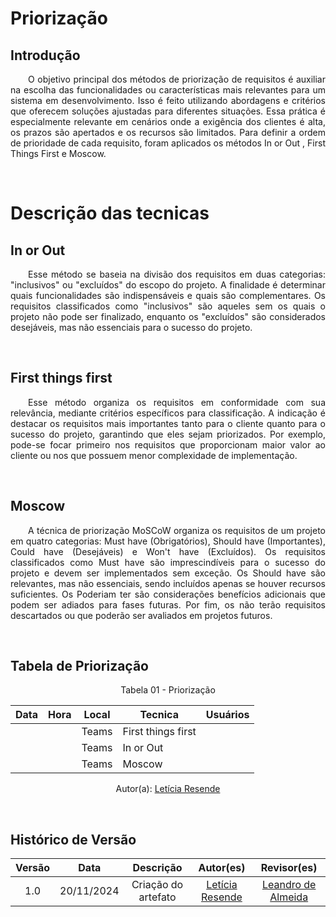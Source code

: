 # Priorização

## Introdução

<p align="justify">&emsp;&emsp;O objetivo principal dos métodos de priorização de requisitos é auxiliar na escolha das funcionalidades ou características mais relevantes para um sistema em desenvolvimento. Isso é feito utilizando abordagens e critérios que oferecem soluções ajustadas para diferentes situações. Essa prática é especialmente relevante em cenários onde a exigência dos clientes é alta, os prazos são apertados e os recursos são limitados. Para definir a ordem de prioridade de cada requisito, foram aplicados os métodos In or Out , First Things First e Moscow. </p>

<br>

# Descrição das tecnicas

## In or Out
<p align="justify">&emsp;&emsp;Esse método se baseia na divisão dos requisitos em duas categorias: "inclusivos" ou "excluídos" do escopo do projeto. A finalidade é determinar quais funcionalidades são indispensáveis ​​e quais são complementares. Os requisitos classificados como "inclusivos" são aqueles sem os quais o projeto não pode ser finalizado, enquanto os "excluídos" são considerados desejáveis, mas não essenciais para o sucesso do projeto.</p>

<br>

## First things first
<p align="justify">&emsp;&emsp;Esse método organiza os requisitos em conformidade com sua relevância, mediante critérios específicos para classificação. A indicação é destacar os requisitos mais importantes tanto para o cliente quanto para o sucesso do projeto, garantindo que eles sejam priorizados. Por exemplo, pode-se focar primeiro nos requisitos que proporcionam maior valor ao cliente ou nos que possuem menor complexidade de implementação.</p>

<br>

## Moscow

<p align="justify">&emsp;&emsp;A técnica de priorização MoSCoW organiza os requisitos de um projeto em quatro categorias: Must have (Obrigatórios), Should have (Importantes), Could have (Desejáveis) e Won't have (Excluídos). Os requisitos classificados como Must have são imprescindíveis para o sucesso do projeto e devem ser implementados sem exceção. Os Should have são relevantes, mas não essenciais, sendo incluídos apenas se houver recursos suficientes. Os Poderiam ter são considerações benefícios adicionais que podem ser adiados para fases futuras. Por fim, os não terão requisitos descartados ou que poderão ser avaliados em projetos futuros.</p>

<br>

## Tabela de Priorização

<center>
<figcaption>Tabela 01 - Priorização </figcaption>


| Data | Hora | Local | Tecnica | Usuários |
| - | - | - | - | - |
|  |  | Teams | First things first |  |
| |  | Teams | In or Out | |
|  |  | Teams | Moscow | 


Autor(a): <a href="https://github.com/LeticiaResende23" target = "_blank">Letícia Resende</a>
</center>

<br>

## Histórico de Versão

| Versão |    Data    |      Descrição       |       Autor(es)       |     Revisor(es)     |
| :-----: | :--------: | :------------------: | :-------------------: | :-----------------: |
|  1.0   | 20/11/2024 | Criação do artefato |[Letícia Resende](https://github.com/LeticiaResende23) | [Leandro de Almeida](https://github.com/leomitx10)  |